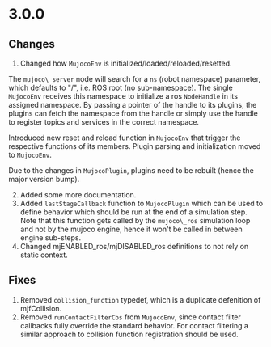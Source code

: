 # 3.0.0

## Changes
1. Changed how `MujocoEnv` is initialized/loaded/reloaded/resetted.

The `mujoco\_server` node will search for a `ns` (robot namespace) parameter, which defaults to "/", i.e. ROS root (no sub-namespace). The single `MujocoEnv` receives this namespace to initialize a ros `NodeHandle` in its assigned namespace. By passing a pointer of the handle to its plugins, the plugins can fetch the namespace from the handle or simply use the handle to register topics and services in the correct namespace.

Introduced new reset and reload function in `MujocoEnv` that trigger the respective functions of its members.
Plugin parsing and initialization moved to `MujocoEnv`.

Due to the changes in `MujocoPlugin`, plugins need to be rebuilt (hence the major version bump).

2. Added some more documentation.
3. Added `lastStageCallback` function to `MujocoPlugin` which can be used to define behavior which should be run at the end of a simulation step. Note that this function gets called by the `mujoco\_ros` simulation loop and not by the mujoco engine, hence it won't be called in between engine sub-steps.
4. Changed mjENABLED_ros/mjDISABLED_ros definitions to not rely on static context.

## Fixes
1. Removed `collision_function` typedef, which is a duplicate defenition of mjfCollision.
2. Removed `runContactFilterCbs` from `MujocoEnv`, since contact filter callbacks fully override the standard behavior. For contact filtering a similar approach to collision function registration should be used.
